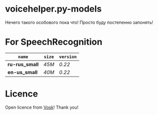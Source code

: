 # voicehelper.py-models
Нечего такого особового пока что! Просто буду постепенно запонять!

# For SpeechRecognition


|      `name`      | `size`  | `version` |
| ---------------- | ------- | --------- |
| **ru-rus_small** |  *45M*  |   *0.22*  |
| **en-us_small**  |  *40M*  |   *0.22*  |

# Licence
Open licence from [Vosk](https://alphacephei.com/vosk)! Thank you!

